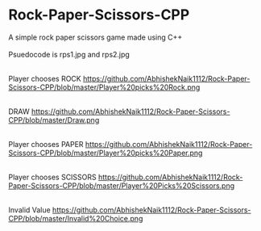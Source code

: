 # Rock-Paper-Scissors-CPP

A simple rock paper scissors game made using C++ <br><br>
Psuedocode is rps1.jpg and rps2.jpg <br><br>


Player chooses ROCK
https://github.com/AbhishekNaik1112/Rock-Paper-Scissors-CPP/blob/master/Player%20picks%20Rock.png
<br><br>

DRAW 
https://github.com/AbhishekNaik1112/Rock-Paper-Scissors-CPP/blob/master/Draw.png
<br><br>

Player chooses PAPER
https://github.com/AbhishekNaik1112/Rock-Paper-Scissors-CPP/blob/master/Player%20picks%20Paper.png
<br><br>

Player chooses SCISSORS
https://github.com/AbhishekNaik1112/Rock-Paper-Scissors-CPP/blob/master/Player%20Picks%20Scissors.png
<br><br>

Invalid Value
https://github.com/AbhishekNaik1112/Rock-Paper-Scissors-CPP/blob/master/Invalid%20Choice.png
